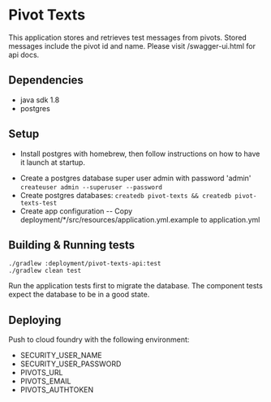 # Pivot Texts

This application stores and retrieves test messages from pivots. Stored messages include the pivot id and name.
Please visit /swagger-ui.html for api docs.

## Dependencies

- java sdk 1.8
- postgres

## Setup

* Install postgres with homebrew, then follow instructions on how to have it launch at startup.

- Create a postgres database super user admin with password 'admin' ```createuser admin --superuser --password```
- Create postgres databases: ```createdb pivot-texts && createdb pivot-texts-test```
- Create app configuration
  -- Copy deployment/*/src/resources/application.yml.example to application.yml

## Building & Running tests

    ./gradlew :deployment/pivot-texts-api:test
    ./gradlew clean test

Run the application tests first to migrate the database. The component tests expect the database to be in a good state.
    
## Deploying

Push to cloud foundry with the following environment:

- SECURITY_USER_NAME
- SECURITY_USER_PASSWORD
- PIVOTS_URL
- PIVOTS_EMAIL
- PIVOTS_AUTHTOKEN
